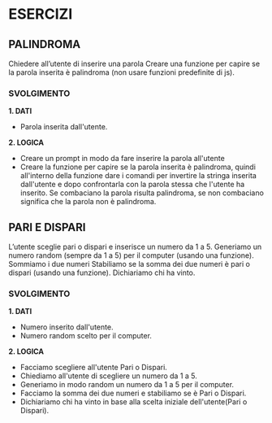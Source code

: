 # ESERCIZI

## PALINDROMA

Chiedere all’utente di inserire una parola
Creare una funzione per capire se la parola inserita è palindroma (non usare funzioni predefinite di js).

### SVOLGIMENTO

**1. DATI**

- Parola inserita dall'utente.

**2. LOGICA**

- Creare un prompt in modo da fare inserire la parola all'utente
- Creare la funzione per capire se la parola inserita è palindroma, quindi all'interno della funzione dare i comandi per invertire la stringa inserita dall'utente e dopo confrontarla con la parola stessa che l'utente ha inserito. Se combaciano la parola risulta palindroma, se non combaciano significa che la parola non è palindroma.

## PARI E DISPARI

L’utente sceglie pari o dispari e inserisce un numero da 1 a 5.
Generiamo un numero random (sempre da 1 a 5) per il computer (usando una funzione). Sommiamo i due numeri
Stabiliamo se la somma dei due numeri è pari o dispari (usando una funzione). Dichiariamo chi ha vinto.

### SVOLGIMENTO

**1. DATI**

- Numero inserito dall'utente.
- Numero random scelto per il computer.

**2. LOGICA**

- Facciamo scegliere all'utente Pari o Dispari.
- Chiediamo all'utente di scegliere un numero da 1 a 5.
- Generiamo in modo random un numero da 1 a 5 per il computer.
- Facciamo la somma dei due numeri e stabiliamo se è Pari o Dispari.
- Dichiariamo chi ha vinto in base alla scelta iniziale dell'utente(Pari o Dispari).
